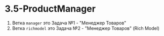 # 3.5-ProductManager

1. Ветка ```manager``` это Задача №1 - "Менеджер Товаров"
2. Ветка ```richmodel``` это Задача №2 - "Менеджер Товаров" (Rich Model)
